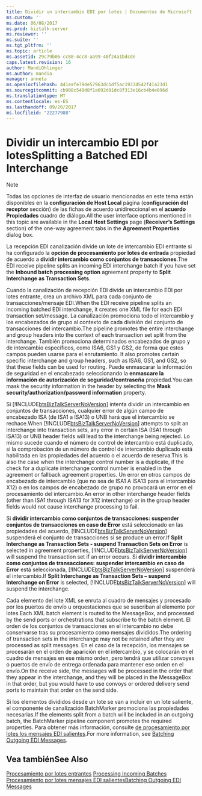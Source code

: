 ```yaml
---
title: Dividir un intercambio EDI por lotes | Documentos de Microsoft
ms.custom: ''
ms.date: 06/08/2017
ms.prod: biztalk-server
ms.reviewer: ''
ms.suite: ''
ms.tgt_pltfrm: ''
ms.topic: article
ms.assetid: 29c79b06-cc88-4cc8-aa99-40f24a1bdcde
caps.latest.revision: 16
author: MandiOhlinger
ms.author: mandia
manager: anneta
ms.openlocfilehash: 441eafe79de57963dc1df5ac19334542f41a23d1
ms.sourcegitcommit: cb908c540d8f1a692d01dc8f313e16cb4b4e696d
ms.translationtype: MT
ms.contentlocale: es-ES
ms.lasthandoff: 09/20/2017
ms.locfileid: "22277988"
---
```

# <a name="splitting-a-batched-edi-interchange"></a><span data-ttu-id="c368e-102">Dividir un intercambio EDI por lotes</span><span class="sxs-lookup"><span data-stu-id="c368e-102">Splitting a Batched EDI Interchange</span></span>
> [!NOTE]
>  <span data-ttu-id="c368e-103">Todas las opciones de interfaz de usuario mencionadas en este tema están disponibles en la **configuración de Host Local** página (**configuración del receptor** sección) de las fichas de acuerdo unidireccional en el **acuerdo Propiedades** cuadro de diálogo.</span><span class="sxs-lookup"><span data-stu-id="c368e-103">All the user interface options mentioned in this topic are available in the **Local Host Settings** page (**Receiver’s Settings** section) of the one-way agreement tabs in the **Agreement Properties** dialog box.</span></span>  
  
 <span data-ttu-id="c368e-104">La recepción EDI canalización divide un lote de intercambio EDI entrante si ha configurado la **opción de procesamiento por lotes de entrada** propiedad de acuerdo a **dividir intercambio como conjuntos de transacciones**.</span><span class="sxs-lookup"><span data-stu-id="c368e-104">The EDI receive pipeline splits an incoming EDI interchange batch if you have set the **Inbound batch processing option** agreement property to **Split Interchange as Transaction Sets**.</span></span>  
  
 <span data-ttu-id="c368e-105">Cuando la canalización de recepción EDI divide un intercambio EDI por lotes entrante, crea un archivo XML para cada conjunto de transacciones/mensaje EDI.</span><span class="sxs-lookup"><span data-stu-id="c368e-105">When the EDI receive pipeline splits an incoming batched EDI interchange, it creates one XML file for each EDI transaction set/message.</span></span> <span data-ttu-id="c368e-106">La canalización promociona todo el intercambio y los encabezados de grupo al contexto de cada división del conjunto de transacciones del intercambio.</span><span class="sxs-lookup"><span data-stu-id="c368e-106">The pipeline promotes the entire interchange and group headers into the context of each transaction set split from the interchange.</span></span> <span data-ttu-id="c368e-107">También promociona determinados encabezados de grupo y de intercambio específicos, como ISA6, GS1 y GS2, de forma que estos campos pueden usarse para el enrutamiento. </span><span class="sxs-lookup"><span data-stu-id="c368e-107">It also promotes certain specific interchange and group headers, such as ISA6, GS1, and GS2, so that these fields can be used for routing.</span></span> <span data-ttu-id="c368e-108">Puede enmascarar la información de seguridad en el encabezado seleccionando la **enmascare la información de autorización de seguridad/contraseña** propiedad.</span><span class="sxs-lookup"><span data-stu-id="c368e-108">You can mask the security information in the header by selecting the **Mask security/authorization/password information** property.</span></span>  
  
 <span data-ttu-id="c368e-109">Si [!INCLUDE[btsBizTalkServerNoVersion](../includes/btsbiztalkservernoversion-md.md)] intenta dividir un intercambio en conjuntos de transacciones, cualquier error de algún campo de encabezado ISA (de ISA1 a ISA13) o UNB hará que el intercambio se rechace.</span><span class="sxs-lookup"><span data-stu-id="c368e-109">When [!INCLUDE[btsBizTalkServerNoVersion](../includes/btsbiztalkservernoversion-md.md)] attempts to split an interchange into transaction sets, any error in certain ISA (ISA1 through ISA13) or UNB header fields will lead to the interchange being rejected.</span></span> <span data-ttu-id="c368e-110">Lo mismo sucede cuando el número de control de intercambio está duplicado, si la comprobación de un número de control de intercambio duplicado está habilitada en las propiedades del acuerdo o el acuerdo de reserva.</span><span class="sxs-lookup"><span data-stu-id="c368e-110">This is also the case when the interchange control number is a duplicate, if the check for a duplicate interchange control number is enabled in the agreement or fallback agreement properties.</span></span> <span data-ttu-id="c368e-111">Un error en otros campos de encabezado de intercambio (que no sea de ISA1 A ISA13 para el intercambio X12) o en los campos de encabezado de grupo no provocará un error en el procesamiento del intercambio.</span><span class="sxs-lookup"><span data-stu-id="c368e-111">An error in other interchange header fields (other than ISA1 through ISA13 for X12 interchange) or in the group header fields would not cause interchange processing to fail.</span></span>  
  
 <span data-ttu-id="c368e-112">Si **dividir intercambio como conjuntos de transacciones: suspender conjuntos de transacciones en caso de Error** está seleccionado en las propiedades del acuerdo, [!INCLUDE[btsBizTalkServerNoVersion](../includes/btsbiztalkservernoversion-md.md)] suspenderá el conjunto de transacciones si se produce un error.</span><span class="sxs-lookup"><span data-stu-id="c368e-112">If **Split Interchange as Transaction Sets - suspend Transaction Sets on Error** is selected in agreement properties, [!INCLUDE[btsBizTalkServerNoVersion](../includes/btsbiztalkservernoversion-md.md)] will suspend the transaction set if an error occurs.</span></span> <span data-ttu-id="c368e-113">Si **dividir intercambio como conjuntos de transacciones: suspender intercambio en caso de Error** está seleccionada, [!INCLUDE[btsBizTalkServerNoVersion](../includes/btsbiztalkservernoversion-md.md)] suspenderá el intercambio.</span><span class="sxs-lookup"><span data-stu-id="c368e-113">If **Split Interchange as Transaction Sets – suspend Interchange on Error** is selected, [!INCLUDE[btsBizTalkServerNoVersion](../includes/btsbiztalkservernoversion-md.md)] will suspend the interchange.</span></span>  
  
 <span data-ttu-id="c368e-114">Cada elemento del lote XML se enruta al cuadro de mensajes y procesado por los puertos de envío u orquestaciones que se suscriban al elemento por lotes.</span><span class="sxs-lookup"><span data-stu-id="c368e-114">Each XML batch element is routed to the MessageBox, and processed by the send ports or orchestrations that subscribe to the batch element.</span></span> <span data-ttu-id="c368e-115">El orden de los conjuntos de transacciones en el intercambio no debe conservarse tras su procesamiento como mensajes divididos.</span><span class="sxs-lookup"><span data-stu-id="c368e-115">The ordering of transaction sets in the interchange may not be retained after they are processed as split messages.</span></span> <span data-ttu-id="c368e-116">En el caso de la recepción, los mensajes se procesarán en el orden de aparición en el intercambio, y se colocarán en el cuadro de mensajes en ese mismo orden, pero tendrá que utilizar convoyes o puertos de envío de entrega ordenada para mantener ese orden en el envío.</span><span class="sxs-lookup"><span data-stu-id="c368e-116">On the receive side, the messages will be processed in the order that they appear in the interchange, and they will be placed in the MessageBox in that order, but you would have to use convoys or ordered delivery send ports to maintain that order on the send side.</span></span>  
  
 <span data-ttu-id="c368e-117">Si los elementos divididos desde un lote se van a incluir en un lote saliente, el componente de canalización BatchMarker promociona las propiedades necesarias.</span><span class="sxs-lookup"><span data-stu-id="c368e-117">If the elements split from a batch will be included in an outgoing batch, the BatchMarker pipeline component promotes the required properties.</span></span> <span data-ttu-id="c368e-118">Para obtener más información, consulte [de procesamiento por lotes los mensajes EDI salientes](../core/batching-outgoing-edi-messages.md).</span><span class="sxs-lookup"><span data-stu-id="c368e-118">For more information, see [Batching Outgoing EDI Messages](../core/batching-outgoing-edi-messages.md).</span></span>  
  
## <a name="see-also"></a><span data-ttu-id="c368e-119">Vea también</span><span class="sxs-lookup"><span data-stu-id="c368e-119">See Also</span></span>  
 <span data-ttu-id="c368e-120">[Procesamiento por lotes entrantes](../core/processing-incoming-batches.md) </span><span class="sxs-lookup"><span data-stu-id="c368e-120">[Processing Incoming Batches](../core/processing-incoming-batches.md) </span></span>  
 [<span data-ttu-id="c368e-121">Procesamiento por lotes mensajes EDI salientes</span><span class="sxs-lookup"><span data-stu-id="c368e-121">Batching Outgoing EDI Messages</span></span>](../core/batching-outgoing-edi-messages.md)